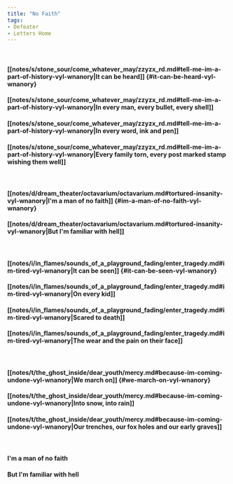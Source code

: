 ```yaml
---
title: "No Faith"
tags:
- Defeater
- Letters Home
---
```

&nbsp;
#### [[notes/s/stone_sour/come_whatever_may/zzyzx_rd.md#tell-me-im-a-part-of-history-vyl-wnanory|It can be heard]] {#it-can-be-heard-vyl-wnanory}
#### [[notes/s/stone_sour/come_whatever_may/zzyzx_rd.md#tell-me-im-a-part-of-history-vyl-wnanory|In every man, every bullet, every shell]]
#### [[notes/s/stone_sour/come_whatever_may/zzyzx_rd.md#tell-me-im-a-part-of-history-vyl-wnanory|In every word, ink and pen]]
#### [[notes/s/stone_sour/come_whatever_may/zzyzx_rd.md#tell-me-im-a-part-of-history-vyl-wnanory|Every family torn, every post marked stamp wishing them well]]
&nbsp;
#### [[notes/d/dream_theater/octavarium/octavarium.md#tortured-insanity-vyl-wnanory|I'm a man of no faith]] {#im-a-man-of-no-faith-vyl-wnanory}
#### [[notes/d/dream_theater/octavarium/octavarium.md#tortured-insanity-vyl-wnanory|But I'm familiar with hell]]
&nbsp;
#### [[notes/i/in_flames/sounds_of_a_playground_fading/enter_tragedy.md#im-tired-vyl-wnanory|It can be seen]] {#it-can-be-seen-vyl-wnanory}
#### [[notes/i/in_flames/sounds_of_a_playground_fading/enter_tragedy.md#im-tired-vyl-wnanory|On every kid]]
#### [[notes/i/in_flames/sounds_of_a_playground_fading/enter_tragedy.md#im-tired-vyl-wnanory|Scared to death]]
#### [[notes/i/in_flames/sounds_of_a_playground_fading/enter_tragedy.md#im-tired-vyl-wnanory|The wear and the pain on their face]]
&nbsp;
#### [[notes/t/the_ghost_inside/dear_youth/mercy.md#because-im-coming-undone-vyl-wnanory|We march on]] {#we-march-on-vyl-wnanory}
#### [[notes/t/the_ghost_inside/dear_youth/mercy.md#because-im-coming-undone-vyl-wnanory|Into snow, into rain]]
#### [[notes/t/the_ghost_inside/dear_youth/mercy.md#because-im-coming-undone-vyl-wnanory|Our trenches, our fox holes and our early graves]]
&nbsp;
#### I'm a man of no faith
#### But I'm familiar with hell
